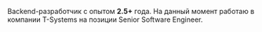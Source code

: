 Backend-разработчик с опытом **2.5+** года. На данный момент работаю в компании T-Systems на позиции Senior Software Engineer.
